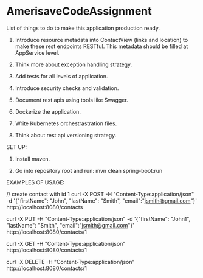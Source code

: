 # AmerisaveCodeAssignment

List of things to do to make this application production ready.

1. Introduce resource metadata into ContactView (links and location) to make these rest endpoints RESTful. 
   This metadata should be filled at AppService level.

2. Think more about exception handling strategy.

3. Add tests for all levels of application.

4. Introduce security checks and validation.

5. Document rest apis using tools like Swagger.

6. Dockerize the application.

7. Write Kubernetes orchestrastration files.

8. Think about rest api versioning strategy.

SET UP:

1. Install maven.

2. Go into repository root and run: mvn clean spring-boot:run

EXAMPLES OF USAGE:

// create contact with id 1
curl -X POST -H "Content-Type:application/json" -d '{"firstName": "John", "lastName": "Smith", "email":"jsmith@gmail.com"}' http://localhost:8080/contacts

curl -X PUT -H "Content-Type:application/json" -d '{"firstName": "John1", "lastName": "Smith", "email":"jsmith@gmail.com"}' http://localhost:8080/contacts/1

curl -X GET -H "Content-Type:application/json" http://localhost:8080/contacts/1

curl -X DELETE -H "Content-Type:application/json"  http://localhost:8080/contacts/1







